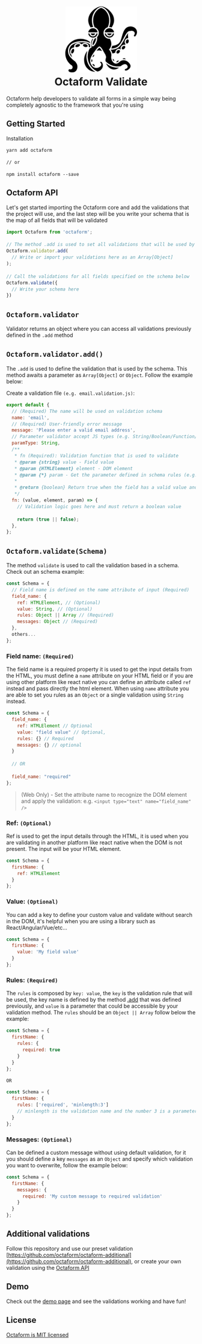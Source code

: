 <h1 align="center">
  <div align="center">
    <img src="./.github/octaform.png" width="191" />
  </div>
  <div align="center">Octaform Validate</div>
</h1>

Octaform help developers to validate all forms in a simple way being completely agnostic to the framework that you're using

## Getting Started

Installation
```
yarn add octaform

// or

npm install octaform --save
```

## Octaform API

Let's get started importing the Octaform core and add the validations that the project will use, and the last step will be you write your schema that is the map of all fields that will be validated
```js
import Octaform from 'octaform';

// The method .add is used to set all validations that will be used by the user schema
Octaform.validator.add(
  // Write or import your validations here as an Array[Object]
);

// Call the validations for all fields specified on the schema below
Octaform.validate({ 
  // Write your schema here
})
```

## `Octaform.validator`
Validator returns an object where you can access all validations previously defined in the `.add` method

## `Octaform.validator.add()`
The `.add` is used to define the validation that is used by the schema. This method awaits a parameter as `Array[Object]` or `Object`. Follow the example below:

Create a validation file `(e.g. email.validation.js)`:

```js
export default {
  // (Required) The name will be used on validation schema
  name: 'email', 
  // (Required) User-friendly error message
  message: 'Please enter a valid email address', 
  // Parameter validator accept JS types (e.g. String/Boolean/Function/...)
  paramType: String,
  /**
   * fn (Required): Validation function that is used to validate
   * @param {string} value - Field value
   * @param {HTMLElement} element - DOM element
   * @param {*} param - Get the parameter defined in schema rules (e.g. minlength:3)
   * 
   * @return {boolean} Return true when the field has a valid value and false when is invalid
   */
  fn: (value, element, param) => {
    // Validation logic goes here and must return a boolean value
    
    return (true || false);
  },
};
```

## `Octaform.validate(Schema)`
The method `validate` is used to call the validation based in a schema. Check out an schema example:

```js
const Schema = {
  // Field name is defined on the name attribute of input (Required)
  field_name: {
    ref: HTMLElement, // (Optional)
    value: String, // (Optional)
    rules: Object || Array // (Required)
    messages: Object // (Required)
  },
  others...
};
```

### Field name: `(Required)`
The field name is a required property it is used to get the input details from the HTML, you must define a `name` attribute on your HTML field or if you are using other platform like react native you can define an attribute called `ref` instead and pass directly the html element. When using `name` attribute you are able to set you rules as an `Object` or a single validation using `String` instead.

```js
const Schema = {
  field_name: {
    ref: HTMLElement // Optional
    value: "field value" // Optional,
    rules: {} // Required
    messages: {} // optional
  }

  // OR

  field_name: "required"
};
```

> (Web Only) - Set the attribute name to recognize the DOM element and apply the validation:
> e.g. `<input type="text" name="field_name" />`

### Ref: `(Optional)`
Ref is used to get the input details through the HTML, it is used when you are validating in another platform like react native when the DOM is not present. The input will be your HTML element.

```js
const Schema = {
  firstName: {
    ref: HTMLElement
  }
};
```

### Value: `(Optional)`
You can add a key to define your custom value and validate without search in the DOM,
it's helpful when you are using a library such as React/Angular/Vue/etc...

```js
const Schema = {
  firstName: {
    value: 'My field value'
  }
};
```

### Rules: `(Required)`
The `rules` is composed by `key: value`, the `key` is the validation rule that will be used, the key name is defined by the method [.add](#validator-method-octaformvalidatoraddarrayobject) that was defined previously, and `value` is a parameter that could be accessible by your validation method. The `rules` should be an `Object || Array` follow below the example:

```js
const Schema = {
  firstName: {
    rules: {
      required: true
    }
  }
};
```

`OR`

```js
const Schema = {
  firstName: {
    rules: ['required', 'minlength:3']
    // minlength is the validation name and the number 3 is a parameter
  }
};
```

### Messages: `(Optional)`
Can be defined a custom message without using default validation, for it you should define a key `messages` as an `Object` and specify which validation you want to overwrite, follow the example below:

```js
const Schema = {
  firstName: {
    messages: {
      required: 'My custom message to required validation'
    }
  }
};
```

## Additional validations

Follow this repository and use our preset validation [https://github.com/octaform/octaform-additional](https://github.com/octaform/octaform-additional), or create your own validation using the [Octaform API](#octaform-api)

## Demo
Check out the [demo page](https://octaform.github.io) and see the validations working and have fun!

## License
[Octaform is MIT licensed](/LICENSE)

